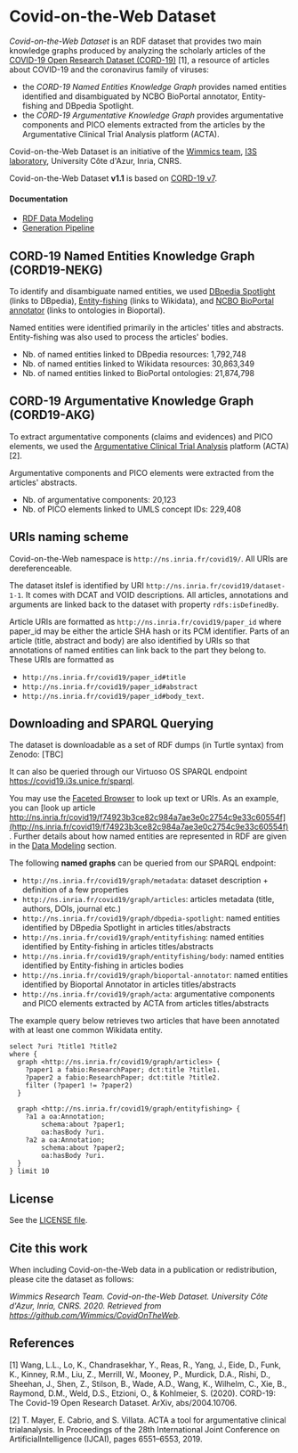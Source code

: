 # Covid-on-the-Web Dataset

*Covid-on-the-Web Dataset* is an RDF dataset that provides two main knowledge graphs produced by analyzing the scholarly articles of the [COVID-19 Open Research Dataset (CORD-19)](https://www.semanticscholar.org/cord19) [1], a resource of articles about COVID-19 and the coronavirus family of viruses:
- the *CORD-19 Named Entities Knowledge Graph* provides named entities identified and disambiguated by NCBO BioPortal annotator, Entity-fishing and DBpedia Spotlight. 
- the *CORD-19 Argumentative Knowledge Graph* provides argumentative components and PICO elements extracted from the articles by the Argumentative Clinical Trial Analysis platform (ACTA).

Covid-on-the-Web Dataset is an initiative of the [Wimmics team](https://team.inria.fr/wimmics/), [I3S laboratory](http://www.i3s.unice.fr/), University Côte d'Azur, Inria, CNRS.

Covid-on-the-Web Dataset **v1.1** is based on [CORD-19 v7](https://www.kaggle.com/dataset/08dd9ead3afd4f61ef246bfd6aee098765a19d9f6dbf514f0142965748be859b/version/7). 
 
#### Documentation

- [RDF Data Modeling](doc/01-data-modeling.md)
- [Generation Pipeline](doc/02-generation-pipeline.md)


## CORD-19 Named Entities Knowledge Graph (CORD19-NEKG)

To identify and disambiguate named entities, we used [DBpedia Spotlight](https://www.dbpedia-spotlight.org/) (links to DBpedia), [Entity-fishing](https://github.com/kermitt2/entity-fishing) (links to Wikidata), and [NCBO BioPortal annotator](http://bioportal.bioontology.org/annotatorplus) (links to ontologies in Bioportal).

Named entities were identified primarily in the articles' titles and abstracts. Entity-fishing was also used to process the articles' bodies.

- Nb. of named entities linked to DBpedia resources:  1,792,748
- Nb. of named entities linked to Wikidata resources: 30,863,349
- Nb. of named entities linked to BioPortal ontologies: 21,874,798


## CORD-19 Argumentative Knowledge Graph (CORD19-AKG)

To extract argumentative components (claims and evidences) and PICO elements, we used the [Argumentative Clinical Trial Analysis](http://ns.inria.fr/acta/) platform (ACTA) [2].

Argumentative components and PICO elements were extracted from the articles' abstracts.

- Nb. of argumentative components:  20,123
- Nb. of PICO elements linked to UMLS concept IDs:  229,408


## URIs naming scheme

Covid-on-the-Web namespace is `http://ns.inria.fr/covid19/`. All URIs are dereferenceable.

The dataset itslef is identified by URI `http://ns.inria.fr/covid19/dataset-1-1`. It comes with DCAT and VOID descriptions.
All articles, annotations and arguments are linked back to the dataset with property `rdfs:isDefinedBy`.

Article URIs are formatted as `http://ns.inria.fr/covid19/paper_id` where paper_id may be either the article SHA hash or its PCM identifier.
Parts of an article (title, abstract and body) are also identified by URIs so that annotations of named entities can link back to the part they belong to. These URIs are formatted as 
- `http://ns.inria.fr/covid19/paper_id#title`
- `http://ns.inria.fr/covid19/paper_id#abstract`
- `http://ns.inria.fr/covid19/paper_id#body_text`.


## Downloading and SPARQL Querying

The dataset is downloadable as a set of RDF dumps (in Turtle syntax) from Zenodo: [TBC]

It can also be queried through our Virtuoso OS SPARQL endpoint https://covid19.i3s.unice.fr/sparql.

You may use the [Faceted Browser](http://covid19.i3s.unice.fr:8890/fct/) to look up text or URIs.
As an example, you can [look up article http://ns.inria.fr/covid19/f74923b3ce82c984a7ae3e0c2754c9e33c60554f](http://ns.inria.fr/covid19/f74923b3ce82c984a7ae3e0c2754c9e33c60554f).
Further details about how named entities are represented in RDF are given in the [Data Modeling](doc/01-data-modeling.md) section.

The following **named graphs** can be queried from our SPARQL endpoint:
- `http://ns.inria.fr/covid19/graph/metadata`: dataset description + definition of a few properties
- `http://ns.inria.fr/covid19/graph/articles`: articles metadata (title, authors, DOIs, journal etc.)
- `http://ns.inria.fr/covid19/graph/dbpedia-spotlight`: named entities identified by DBpedia Spotlight in articles titles/abstracts
- `http://ns.inria.fr/covid19/graph/entityfishing`: named entities identified by Entity-fishing in articles titles/abstracts
- `http://ns.inria.fr/covid19/graph/entityfishing/body`: named entities identified by Entity-fishing in articles bodies
- `http://ns.inria.fr/covid19/graph/bioportal-annotator`: named entities identified by Bioportal Annotator in articles titles/abstracts
- `http://ns.inria.fr/covid19/graph/acta`: argumentative components and PICO elements extracted by ACTA from articles titles/abstracts

The example query below retrieves two articles that have been annotated with at least one common Wikidata entity.
```sparql
select ?uri ?title1 ?title2
where {
  graph <http://ns.inria.fr/covid19/graph/articles> {
    ?paper1 a fabio:ResearchPaper; dct:title ?title1.
    ?paper2 a fabio:ResearchPaper; dct:title ?title2.
    filter (?paper1 != ?paper2)
  }
  
  graph <http://ns.inria.fr/covid19/graph/entityfishing> {
    ?a1 a oa:Annotation;
        schema:about ?paper1;
        oa:hasBody ?uri.
    ?a2 a oa:Annotation;
        schema:about ?paper2;
        oa:hasBody ?uri.
  }
} limit 10
```


## License

See the [LICENSE file](LICENSE).

## Cite this work

When including Covid-on-the-Web data in a publication or redistribution, please cite the dataset as follows:

*Wimmics Research Team. Covid-on-the-Web Dataset. University Côte d'Azur, Inria, CNRS. 2020. Retrieved from https://github.com/Wimmics/CovidOnTheWeb.*


## References

[1] Wang, L.L., Lo, K., Chandrasekhar, Y., Reas, R., Yang, J., Eide, D., Funk, K., Kinney, R.M., Liu, Z., Merrill, W., Mooney, P., Murdick, D.A., Rishi, D., Sheehan, J., Shen, Z., Stilson, B., Wade, A.D., Wang, K., Wilhelm, C., Xie, B., Raymond, D.M., Weld, D.S., Etzioni, O., & Kohlmeier, S. (2020). CORD-19: The Covid-19 Open Research Dataset. ArXiv, abs/2004.10706.

[2] T. Mayer, E. Cabrio, and S. Villata. ACTA a tool for argumentative clinical trialanalysis. In Proceedings of the 28th International Joint Conference on  ArtificialIntelligence (IJCAI), pages 6551–6553, 2019.

